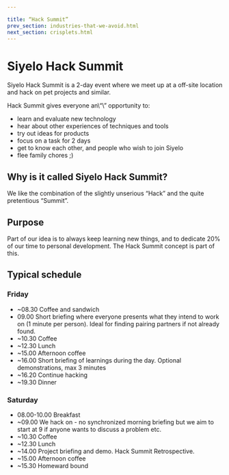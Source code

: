 ```yaml
---

title: “Hack Summit”
prev_section: industries-that-we-avoid.html
next_section: crisplets.html
---
```


# Siyelo Hack Summit

Siyelo Hack Summit is a 2-day event where we meet up at a off-site
location and hack on pet projects and similar.

Hack Summit gives everyone an\\“\\” opportunity to:

-   learn and evaluate new technology
-   hear about other experiences of techniques and tools
-   try out ideas for products
-   focus on a task for 2 days
-   get to know each other, and people who wish to join Siyelo
-   flee family chores ;)

## Why is it called Siyelo Hack Summit?

We like the combination of the slightly unserious “Hack” and the quite
pretentious “Summit”.

## Purpose

Part of our idea is to always keep learning new things, and to dedicate
20% of our time to personal development. The Hack Summit concept is part
of this.

## Typical schedule

### Friday

-   \~08.30 Coffee and sandwich
-   09.00 Short briefing where everyone presents what they intend to
    work on (1 minute per person). Ideal for finding pairing partners if
    not already found.
-   \~10.30 Coffee
-   \~12.30 Lunch
-   \~15.00 Afternoon coffee
-   \~16.00 Short briefing of learnings during the day. Optional
    demonstrations, max 3 minutes
-   \~16.20 Continue hacking
-   \~19.30 Dinner

### Saturday

-   08.00-10.00 Breakfast
-   \~09.00 We hack on - no synchronized morning briefing but we aim to
    start at 9 if anyone wants to discuss a problem etc.
-   \~10.30 Coffee
-   \~12.30 Lunch
-   \~14.00 Project briefing and demo. Hack Summit Retrospective.
-   \~15.00 Afternoon coffee
-   \~15.30 Homeward bound

